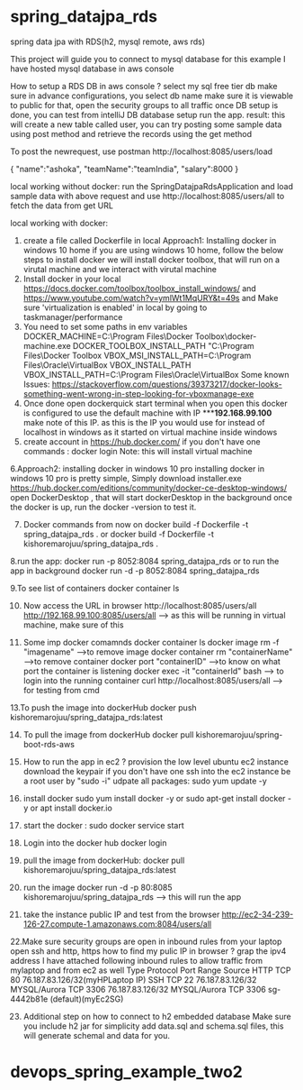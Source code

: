 # spring_datajpa_rds
spring data jpa with RDS(h2, mysql remote, aws rds)

This project will guide you to connect to mysql database
for this example I have hosted mysql database in aws console

How to setup a RDS DB in aws console ?
select my sql free tier db
make sure in advance configurations, you select  db name
make sure it is viewable to public
for that, open the security groups to all traffic
once DB setup is done, you can test from intelliJ DB database setup
run the app.
result: this will create a new table called user, you can try posting some sample data using post method
and retrieve the records using the get method

To post the newrequest, use postman
http://localhost:8085/users/load

{
    "name":"ashoka",
    "teamName":"teamIndia",
    "salary":8000
 }

local working without docker:
run the SpringDatajpaRdsApplication and load sample data with above request and
use http://localhost:8085/users/all to fetch the data from get URL

local working with docker:
1. create a file called Dockerfile in local
Approach1: Installing docker in windows 10 home
if you are using windows 10 home, follow the below steps to install docker
we will install docker toolbox, that will run on a virutal machine and we interact with virutal machine
2. Install docker in your local https://docs.docker.com/toolbox/toolbox_install_windows/ and
https://www.youtube.com/watch?v=ymlWt1MqURY&t=49s and Make sure 'virtualization is enabled' in local by going to taskmanager/performance
4. You need to set some paths in env variables
DOCKER_MACHINE=C:\Program Files\Docker Toolbox\docker-machine.exe
DOCKER_TOOLBOX_INSTALL_PATH "C:\Program Files\Docker Toolbox
VBOX_MSI_INSTALL_PATH=C:\Program Files\Oracle\VirtualBox
VBOX_INSTALL_PATH VBOX_INSTALL_PATH=C:\Program Files\Oracle\VirtualBox
Some known Issues: https://stackoverflow.com/questions/39373217/docker-looks-something-went-wrong-in-step-looking-for-vboxmanage-exe
5. Once done open dockerquick start terminal when you open this
docker is configured to use the default machine with IP *******192.168.99.100**** make note of this IP. as this is the IP you would use for instead
of localhost in windows as it started on virtual machine inside windows
6. create account in https://hub.docker.com/ if you don't have one
commands : docker login
Note: this will install virtual machine

6.Approach2: installing docker in windows 10 pro
installing docker in windows 10 pro is pretty simple, 
Simply download installer.exe https://hub.docker.com/editions/community/docker-ce-desktop-windows/
open DockerDesktop , that will start dockerDesktop in the background 
once the docker is up, run the docker -version to test it.

7. Docker commands from now on
docker build -f Dockerfile -t spring_datajpa_rds .
or
docker build -f Dockerfile -t kishoremarojuu/spring_datajpa_rds .

8.run the app:
docker run -p 8052:8084 spring_datajpa_rds
or
to run the app in background
docker run -d -p 8052:8084 spring_datajpa_rds

9.To see list of containers
docker container ls

10. Now access the URL in browser
http://localhost:8085/users/all
http://192.168.99.100:8085/users/all  --> as this will be running in virtual machine, make sure of this

11. Some imp docker comamnds
docker container ls
docker image rm -f "imagename"   -->to remove image
docker container rm "containerName"  -->to remove container
docker port "containerID"  -->to know on what port the container is listening
docker exec -it "containerId" bash --> to login into the running container
curl http://localhost:8085/users/all --> for testing from cmd

13.To push the image into dockerHub
docker push kishoremarojuu/spring_datajpa_rds:latest

14. To pull the image from dockerHub
docker pull kishoremarojuu/spring-boot-rds-aws

15. How to run the app in ec2 ?
provision the low level ubuntu ec2 instance
download the keypair if you don't have one
ssh into the ec2 instance
be a root user by "sudo -i"
udpate all packages:  sudo yum update -y

16. install docker
sudo yum install docker -y
or
sudo apt-get install docker -y
or
apt install docker.io

17. start the docker :
sudo docker service start

18. Login into the docker hub
docker login

19. pull the image from dockerHub:
docker pull kishoremarojuu/spring_datajpa_rds:latest

20. run the image
docker run -d -p 80:8085 kishoremarojuu/spring_datajpa_rds  --> this will run the app

21. take the instance public IP and test from the browser
http://ec2-34-239-126-27.compute-1.amazonaws.com:8084/users/all

22.Make sure security groups are open in inbound rules from your laptop
open ssh and http, https
how to find my pulic IP  in browser ?
grap the ipv4 address
I have attached following inbound rules to allow traffic from mylaptop and from ec2 as well
Type         Protocol   Port Range   Source
HTTP         TCP        80           76.187.83.126/32(myHPLaptop IP)
SSH          TCP        22           76.187.83.126/32
MYSQL/Aurora TCP        3306         76.187.83.126/32
MYSQL/Aurora TCP        3306         sg-4442b81e (default)(myEc2SG)



23. Additional step on how to connect to h2 embedded database
Make sure you include h2 jar
for simplicity add data.sql and schema.sql files, this will generate schemal and data for you.
# devops_spring_example_two2
